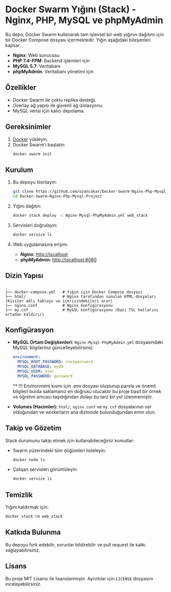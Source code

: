 # Docker Swarm Yığını (Stack) - Nginx, PHP, MySQL ve phpMyAdmin

Bu depo, Docker Swarm kullanarak tam işlevsel bir web yığının dağıtımı için bir Docker Compose dosyası içermektedir. Yığın aşağıdaki bileşenleri kapsar:

- **Nginx**: Web sunucusu
- **PHP 7.4-FPM**: Backend işlemleri için
- **MySQL 5.7**: Veritabanı
- **phpMyAdmin**: Veritabanı yönetimi için

## Özellikler

- Docker Swarm ile çoklu replika desteği.
- Overlay ağ yapısı ile güvenli ağ izolasyonu.
- MySQL verisi için kalıcı depolama.

## Gereksinimler

1. [Docker](https://www.docker.com/) yükleyin.
2. Docker Swarm'ı başlatın:
   ```bash
   docker swarm init
   ```

## Kurulum

1. Bu depoyu klonlayın:

   ```bash
   git clone https://github.com/ozancakar/Docker-Swarm-Nginx-Php-Mysql-Project.git
   cd Docker-Swarm-Nginx-Php-Mysql-Project
   ```

2. Yığını dağıtın:

   ```bash
   docker stack deploy -c Nginx-Mysql-PhpMyAdmin.yml web_stack
   ```

3. Servisleri doğrulayın:

   ```bash
   docker service ls
   ```



1. Web uygulamasına erişim:

   - **Nginx**: [http://localhost](http://localhost)
   - **phpMyAdmin**: [http://localhost:8080](http://localhost:8080)



## Dizin Yapısı

```
.
├── docker-compose.yml   # Yığın için Docker Compose dosyası
├── html/                # Nginx tarafından sunulan HTML dosyaları (Kisiler adlı tabloyu ve içerisindekileri arar)
├── nginx.conf           # Nginx konfigürasyonu
├── my.cnf               # MySQL konfigürasyonu (Bazı TSL hatlarını ortadan kaldırır)
```

## Konfigürasyon

- **MySQL Ortam Değişkenleri:**
  `Nginx-Mysql-PhpMyAdmin.yml` dosyasındaki MySQL bilgileriniz güncelleyebilirsiniz:

  ```yaml
  environment:
    MYSQL_ROOT_PASSWORD: rootpassword
    MYSQL_DATABASE: mydb
    MYSQL_USER: user
    MYSQL_PASSWORD: password
  ```

  ** !!! Environment kısmı için .env dosyası oluşturup parola ve önemli bilgileri burda saklamanız en doğrusu olucaktır bu proje basit bir örnek ve öğretim amcacı taşıdığından dolayı bu tarz bir yol izlenmemiştir.

- **Volumes (Hacimler):**
  `html/`, `nginx.conf` ve `my.cnf` dosyalarının var olduğundan ve workerların ana dizininde bulunduğundan emin olun.

## Takip ve Gözetim

Stack durumunu takip etmek için kullanabileceğiniz komutlar:

- Swarm yüzerindeki tüm düğümleri listeleyin:

  ```bash
  docker node ls
  ```

- Çalışan servisleri görüntüleyin:

  ```bash
  docker service ls
  ```

## Temizlik

Yığını kaldırmak için:

```bash
docker stack rm web_stack
```

## Katkıda Bulunma

Bu depoyu fork edebilir, sorunlar bildirebilir ve pull request ile katkı sağlayabilirsiniz.

## Lisans

Bu proje MIT Lisansı ile lisanslanmıştır. Ayrıntılar için `LICENSE` dosyasını inceleyebilirsiniz.

